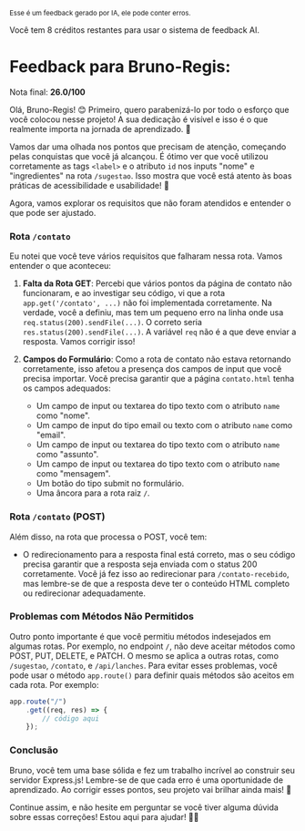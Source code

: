 <sup>Esse é um feedback gerado por IA, ele pode conter erros.</sup>

Você tem 8 créditos restantes para usar o sistema de feedback AI.

# Feedback para Bruno-Regis:

Nota final: **26.0/100**

Olá, Bruno-Regis! 😊 Primeiro, quero parabenizá-lo por todo o esforço que você colocou nesse projeto! A sua dedicação é visível e isso é o que realmente importa na jornada de aprendizado. 🎉

Vamos dar uma olhada nos pontos que precisam de atenção, começando pelas conquistas que você já alcançou. É ótimo ver que você utilizou corretamente as tags `<label>` e o atributo `id` nos inputs "nome" e "ingredientes" na rota `/sugestao`. Isso mostra que você está atento às boas práticas de acessibilidade e usabilidade! 👏

Agora, vamos explorar os requisitos que não foram atendidos e entender o que pode ser ajustado. 

### Rota `/contato`
Eu notei que você teve vários requisitos que falharam nessa rota. Vamos entender o que aconteceu:

1. **Falta da Rota GET**: Percebi que vários pontos da página de contato não funcionaram, e ao investigar seu código, vi que a rota `app.get('/contato', ...)` não foi implementada corretamente. Na verdade, você a definiu, mas tem um pequeno erro na linha onde usa `req.status(200).sendFile(...)`. O correto seria `res.status(200).sendFile(...)`. A variável `req` não é a que deve enviar a resposta. Vamos corrigir isso!

2. **Campos do Formulário**: Como a rota de contato não estava retornando corretamente, isso afetou a presença dos campos de input que você precisa importar. Você precisa garantir que a página `contato.html` tenha os campos adequados:
   - Um campo de input ou textarea do tipo texto com o atributo `name` como "nome".
   - Um campo de input do tipo email ou texto com o atributo `name` como "email".
   - Um campo de input ou textarea do tipo texto com o atributo `name` como "assunto".
   - Um campo de input ou textarea do tipo texto com o atributo `name` como "mensagem".
   - Um botão do tipo submit no formulário.
   - Uma âncora para a rota raiz `/`.

### Rota `/contato` (POST)
Além disso, na rota que processa o POST, você tem:
- O redirecionamento para a resposta final está correto, mas o seu código precisa garantir que a resposta seja enviada com o status 200 corretamente. Você já fez isso ao redirecionar para `/contato-recebido`, mas lembre-se de que a resposta deve ter o conteúdo HTML completo ou redirecionar adequadamente.

### Problemas com Métodos Não Permitidos
Outro ponto importante é que você permitiu métodos indesejados em algumas rotas. Por exemplo, no endpoint `/`, não deve aceitar métodos como POST, PUT, DELETE, e PATCH. O mesmo se aplica a outras rotas, como `/sugestao`, `/contato`, e `/api/lanches`. Para evitar esses problemas, você pode usar o método `app.route()` para definir quais métodos são aceitos em cada rota. Por exemplo:

```javascript
app.route("/")
    .get((req, res) => {
        // código aqui
    });
```

### Conclusão
Bruno, você tem uma base sólida e fez um trabalho incrível ao construir seu servidor Express.js! Lembre-se de que cada erro é uma oportunidade de aprendizado. Ao corrigir esses pontos, seu projeto vai brilhar ainda mais! 🌟

Continue assim, e não hesite em perguntar se você tiver alguma dúvida sobre essas correções! Estou aqui para ajudar! 🚀💡